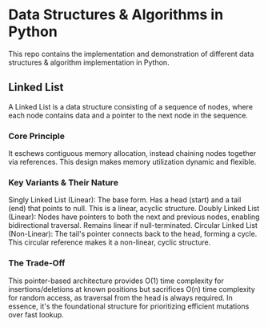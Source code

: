 # Data Structures & Algorithms in Python
This repo contains the implementation and demonstration of different data structures &amp; algorithm implementation in Python.

## Linked List
A Linked List is a data structure consisting of a sequence of nodes, where each node contains data and a pointer to the next node in the sequence.

### Core Principle
It eschews contiguous memory allocation, instead chaining nodes together via references. This design makes memory utilization dynamic and flexible.

### Key Variants & Their Nature
Singly Linked List (Linear): The base form. Has a head (start) and a tail (end) that points to null. This is a linear, acyclic structure.
Doubly Linked List (Linear): Nodes have pointers to both the next and previous nodes, enabling bidirectional traversal. Remains linear if null-terminated.
Circular Linked List (Non-Linear): The tail's pointer connects back to the head, forming a cycle. This circular reference makes it a non-linear, cyclic structure.

### The Trade-Off
This pointer-based architecture provides O(1) time complexity for insertions/deletions at known positions but sacrifices O(n) time complexity for random access, as traversal from the head is always required.
In essence, it's the foundational structure for prioritizing efficient mutations over fast lookup.